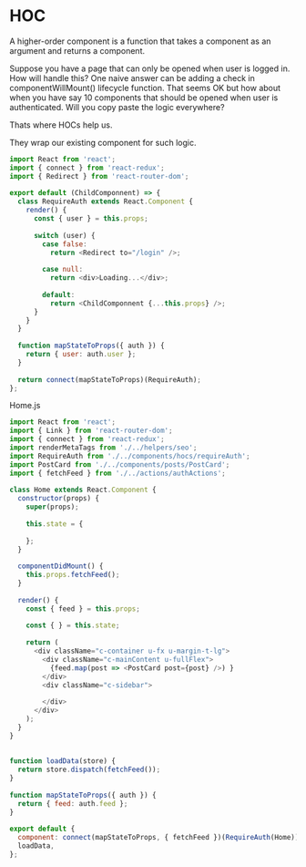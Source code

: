 # HOC
A higher-order component is a function that takes a component as an argument and returns a component. 

Suppose you have a page that can only be opened when user is logged in. How will handle this?
One naive answer can be adding a check in componentWillMount() lifecycle function. That seems OK but how about when you have say 10 components that should be opened when user is authenticated. Will you copy paste the logic everywhere?

Thats where HOCs help us.

They wrap our existing component for such logic.

```javascript
import React from 'react';
import { connect } from 'react-redux';
import { Redirect } from 'react-router-dom';
 
export default (ChildComponnent) => {
  class RequireAuth extends React.Component {
    render() {
      const { user } = this.props;
 
      switch (user) {
        case false:
          return <Redirect to="/login" />;
 
        case null:
          return <div>Loading...</div>;
 
        default:
          return <ChildComponnent {...this.props} />;
      }
    }
  }
 
  function mapStateToProps({ auth }) {
    return { user: auth.user };
  }
 
  return connect(mapStateToProps)(RequireAuth);
};

```
Home.js 

```javascript
import React from 'react';
import { Link } from 'react-router-dom';
import { connect } from 'react-redux';
import renderMetaTags from './../helpers/seo';
import RequireAuth from './../components/hocs/requireAuth';
import PostCard from './../components/posts/PostCard';
import { fetchFeed } from './../actions/authActions';
 
class Home extends React.Component {
  constructor(props) {
    super(props);
 
    this.state = {
 
    };
  }
 
  componentDidMount() {
    this.props.fetchFeed();
  }
 
  render() {
    const { feed } = this.props;
 
    const { } = this.state;
 
    return (
      <div className="c-container u-fx u-margin-t-lg">
        <div className="c-mainContent u-fullFlex">
          {feed.map(post => <PostCard post={post} />) }
        </div>
        <div className="c-sidebar">
 
        </div>
      </div>
    );
  }
}
 
 
function loadData(store) {
  return store.dispatch(fetchFeed());
}
 
function mapStateToProps({ auth }) {
  return { feed: auth.feed };
}
 
export default {
  component: connect(mapStateToProps, { fetchFeed })(RequireAuth(Home)),
  loadData,
};
```
